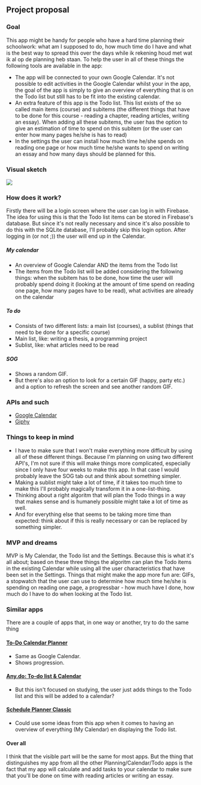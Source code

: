 ## Project proposal

### Goal
This app might be handy for people who have a hard time planning their schoolwork: what am I supposed to do, how much time do I have and what is the best way to spread this over the days while ik rekening houd met wat ik al op de planning heb staan. To help the user in all of these things the following tools are available in the app:
* The app will be connected to your own Google Calendar. It's not possible to edit activities in the Google Calendar whilst your in the app, the goal of the app is simply to give an overview of everything that is on the Todo list but still has to be fit into the existing calendar.
* An extra feature of this app is the Todo list. This list exists of the so called main items (course) and subitems (the different things that have to be done for this course - reading a chapter, reading articles, writing an essay). When adding all these subitems, the user has the option to give an estimation of time to spend on this subitem (or the user can enter how many pages he/she is has to read)
* In the settings the user can install how much time he/she spends on reading one page or how much time he/she wants to spend on writing an essay and how many days should be planned for this. 

### Visual sketch

![](docs/image.JPG)

### How does it work?
Firstly there will be a login screen where the user can log in with Firebase. The idea for using this is that the Todo list items can be stored in Firebase's database. But since it's not really necessary and since it's also possible to do this with the SQLite database, I'll probably skip this login option. After logging in (or not  ;)) the user will end up in the Calendar. 
##### My calendar
* An overview of Google Calendar AND the items from the Todo list
* The items from the Todo list will be added considering the following things: when the subitem has to be done, how time the user will probably spend doing it (looking at the amount of time spend on reading one page, how many pages have to be read), what activities are already on the calendar

##### To do
* Consists of two different lists: a main list (courses), a sublist (things that need to be done for a specific course)
* Main list, like: writing a thesis, a programming project
* Sublist, like: what articles need to be read

##### SOG
* Shows a random GIF.
* But there's also an option to look for a certain GIF (happy, party etc.) and a option to refresh the screen and see another random GIF.

### APIs and such
* [Google Calendar](https://developers.google.com/google-apps/calendar/quickstart/android)
* [Giphy](https://github.com/Giphy/GiphyAPI)

### Things to keep in mind
* I have to make sure that I won't make everything more difficult by using all of these different things. Because I'm planning on using two different API's, I'm not sure if this will make things more complicated, especially since I only have four weeks to make this app. In that case I would probably leave the SOG tab out and think about something simpler.
* Making a sublist might take a lot of time, if it takes too much time to make this I'll probably magically transform it in a one-list-thing.
* Thinking about a right algoritm that will plan the Todo things in a way that makes sense and is humanely possible might take a lot of time as well.
* And for everything else that seems to be taking more time than expected: think about if this is really necessary or can be replaced by something simpler.


### MVP and dreams
MVP is My Calendar, the Todo list and the Settings. Because this is what it's all about; based on these three things the algoritm can plan the Todo items in the existing Calendar while using all the user characteristics that have been set in the Settings. Things that might make the app more fun are: GIFs, a stopwatch that the user can use to determine how much time he/she is spending on reading one page, a progressbar - how much have I done, how much do I have to do when looking at the Todo list.

### Similar apps
There are a couple of apps that, in one way or another, try to do the same thing
#### [To-Do Calendar Planner](https://play.google.com/store/apps/details?id=com.timleg.egoTimerLight)
* Same as Google Calendar.
* Shows progression.
#### [Any.do: To-do list & Calendar](https://play.google.com/store/apps/details?id=com.anydo)
* But this isn't focused on studying, the user just adds things to the Todo list and this will be added to a calendar?
#### [Schedule Planner Classic](https://play.google.com/store/apps/details?id=com.intersog.android.schedule)
* Could use some ideas from this app when it comes to having an overview of everything (My Calendar) en displaying the Todo list.
#### Over all
I think that the visible part will be the same for most apps. But the thing that distinguishes my app from all the other Planning/Calendar/Todo apps is the fact that my app will calculate and add tasks to your calendar to make sure that you'll be done on time with reading articles or writing an essay. 
